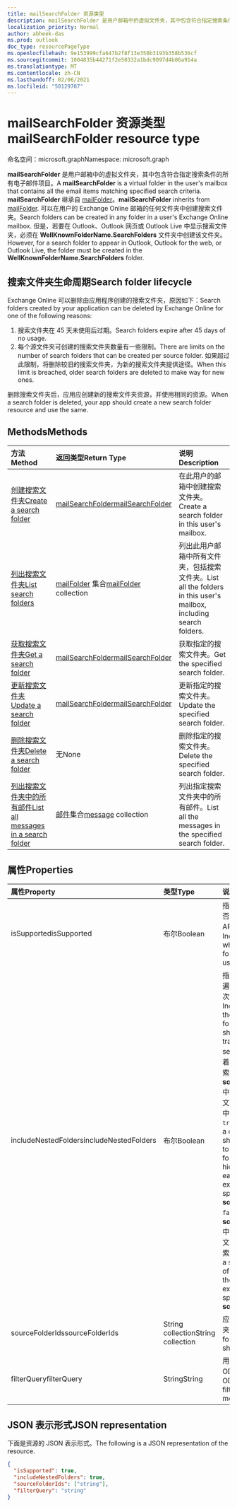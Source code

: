 ```yaml
---
title: mailSearchFolder 资源类型
description: mailSearchFolder 是用户邮箱中的虚拟文件夹，其中包含符合指定搜索条件的所有电子邮件项目。 mailSearchFolder 继承自 mailFolder。
localization_priority: Normal
author: abheek-das
ms.prod: outlook
doc_type: resourcePageType
ms.openlocfilehash: 9e153999cfa647b2f8f13e350b3193b358b536cf
ms.sourcegitcommit: 1004835b44271f2e50332a1bdc9097d4b06a914a
ms.translationtype: MT
ms.contentlocale: zh-CN
ms.lasthandoff: 02/06/2021
ms.locfileid: "50129707"
---
```

# <a name="mailsearchfolder-resource-type"></a><span data-ttu-id="dfe24-104">mailSearchFolder 资源类型</span><span class="sxs-lookup"><span data-stu-id="dfe24-104">mailSearchFolder resource type</span></span>

<span data-ttu-id="dfe24-105">命名空间：microsoft.graph</span><span class="sxs-lookup"><span data-stu-id="dfe24-105">Namespace: microsoft.graph</span></span>

<span data-ttu-id="dfe24-106">**mailSearchFolder** 是用户邮箱中的虚拟文件夹，其中包含符合指定搜索条件的所有电子邮件项目。</span><span class="sxs-lookup"><span data-stu-id="dfe24-106">A **mailSearchFolder** is a virtual folder in the user's mailbox that contains all the email items matching specified search criteria.</span></span> <span data-ttu-id="dfe24-107">**mailSearchFolder** 继承自 [mailFolder](mailfolder.md)。</span><span class="sxs-lookup"><span data-stu-id="dfe24-107">**mailSearchFolder** inherits from [mailFolder](mailfolder.md).</span></span> <span data-ttu-id="dfe24-108">可以在用户的 Exchange Online 邮箱的任何文件夹中创建搜索文件夹。</span><span class="sxs-lookup"><span data-stu-id="dfe24-108">Search folders can be created in any folder in a user's Exchange Online mailbox.</span></span> <span data-ttu-id="dfe24-109">但是，若要在 Outlook、Outlook 网页或 Outlook Live 中显示搜索文件夹，必须在 **WellKnownFolderName.SearchFolders** 文件夹中创建该文件夹。</span><span class="sxs-lookup"><span data-stu-id="dfe24-109">However, for a search folder to appear in Outlook, Outlook for the web, or Outlook Live, the folder must be created in the **WellKnownFolderName.SearchFolders** folder.</span></span> 

## <a name="search-folder-lifecycle"></a><span data-ttu-id="dfe24-110">搜索文件夹生命周期</span><span class="sxs-lookup"><span data-stu-id="dfe24-110">Search folder lifecycle</span></span>

<span data-ttu-id="dfe24-111">Exchange Online 可以删除由应用程序创建的搜索文件夹，原因如下：</span><span class="sxs-lookup"><span data-stu-id="dfe24-111">Search folders created by your application can be deleted by Exchange Online for one of the following reasons:</span></span>

1.  <span data-ttu-id="dfe24-112">搜索文件夹在 45 天未使用后过期。</span><span class="sxs-lookup"><span data-stu-id="dfe24-112">Search folders expire after 45 days of no usage.</span></span> 
2.  <span data-ttu-id="dfe24-113">每个源文件夹可创建的搜索文件夹数量有一些限制。</span><span class="sxs-lookup"><span data-stu-id="dfe24-113">There are limits on the number of search folders that can be created per source folder.</span></span> <span data-ttu-id="dfe24-114">如果超过此限制，将删除较旧的搜索文件夹，为新的搜索文件夹提供途径。</span><span class="sxs-lookup"><span data-stu-id="dfe24-114">When this limit is breached, older search folders are deleted to make way for new ones.</span></span> 

<span data-ttu-id="dfe24-115">删除搜索文件夹后，应用应创建新的搜索文件夹资源，并使用相同的资源。</span><span class="sxs-lookup"><span data-stu-id="dfe24-115">When a search folder is deleted, your app should create a new search folder resource and use the same.</span></span>


## <a name="methods"></a><span data-ttu-id="dfe24-116">Methods</span><span class="sxs-lookup"><span data-stu-id="dfe24-116">Methods</span></span>

| <span data-ttu-id="dfe24-117">方法</span><span class="sxs-lookup"><span data-stu-id="dfe24-117">Method</span></span> | <span data-ttu-id="dfe24-118">返回类型</span><span class="sxs-lookup"><span data-stu-id="dfe24-118">Return Type</span></span>  | <span data-ttu-id="dfe24-119">说明</span><span class="sxs-lookup"><span data-stu-id="dfe24-119">Description</span></span> |
|:---------------|:--------|:----------|
| [<span data-ttu-id="dfe24-120">创建搜索文件夹</span><span class="sxs-lookup"><span data-stu-id="dfe24-120">Create a search folder</span></span>](../api/mailsearchfolder-post.md) | [<span data-ttu-id="dfe24-121">mailSearchFolder</span><span class="sxs-lookup"><span data-stu-id="dfe24-121">mailSearchFolder</span></span>](mailsearchfolder.md) | <span data-ttu-id="dfe24-122">在此用户的邮箱中创建搜索文件夹。</span><span class="sxs-lookup"><span data-stu-id="dfe24-122">Create a search folder in this user's mailbox.</span></span> |
| [<span data-ttu-id="dfe24-123">列出搜索文件夹</span><span class="sxs-lookup"><span data-stu-id="dfe24-123">List search folders</span></span>](../api/mailfolder-list-childfolders.md) | <span data-ttu-id="dfe24-124">[mailFolder](mailfolder.md) 集合</span><span class="sxs-lookup"><span data-stu-id="dfe24-124">[mailFolder](mailfolder.md) collection</span></span> | <span data-ttu-id="dfe24-125">列出此用户邮箱中所有文件夹，包括搜索文件夹。</span><span class="sxs-lookup"><span data-stu-id="dfe24-125">List all the folders in this user's mailbox, including search folders.</span></span> |
| [<span data-ttu-id="dfe24-126">获取搜索文件夹</span><span class="sxs-lookup"><span data-stu-id="dfe24-126">Get a search folder</span></span>](../api/mailfolder-get.md) | [<span data-ttu-id="dfe24-127">mailSearchFolder</span><span class="sxs-lookup"><span data-stu-id="dfe24-127">mailSearchFolder</span></span>](mailsearchfolder.md) | <span data-ttu-id="dfe24-128">获取指定的搜索文件夹。</span><span class="sxs-lookup"><span data-stu-id="dfe24-128">Get the specified search folder.</span></span> |
| [<span data-ttu-id="dfe24-129">更新搜索文件夹</span><span class="sxs-lookup"><span data-stu-id="dfe24-129">Update a search folder</span></span>](../api/mailsearchfolder-update.md) | [<span data-ttu-id="dfe24-130">mailSearchFolder</span><span class="sxs-lookup"><span data-stu-id="dfe24-130">mailSearchFolder</span></span>](mailsearchfolder.md) | <span data-ttu-id="dfe24-131">更新指定的搜索文件夹。</span><span class="sxs-lookup"><span data-stu-id="dfe24-131">Update the specified search folder.</span></span> |
| [<span data-ttu-id="dfe24-132">删除搜索文件夹</span><span class="sxs-lookup"><span data-stu-id="dfe24-132">Delete a search folder</span></span>](../api/mailfolder-delete.md) | <span data-ttu-id="dfe24-133">无</span><span class="sxs-lookup"><span data-stu-id="dfe24-133">None</span></span> | <span data-ttu-id="dfe24-134">删除指定的搜索文件夹。</span><span class="sxs-lookup"><span data-stu-id="dfe24-134">Delete the specified search folder.</span></span> |
| [<span data-ttu-id="dfe24-135">列出搜索文件夹中的所有邮件</span><span class="sxs-lookup"><span data-stu-id="dfe24-135">List all messages in a search folder</span></span>](../api/mailfolder-list-messages.md) | <span data-ttu-id="dfe24-136">[邮件](message.md)集合</span><span class="sxs-lookup"><span data-stu-id="dfe24-136">[message](message.md) collection</span></span> | <span data-ttu-id="dfe24-137">列出指定搜索文件夹中的所有邮件。</span><span class="sxs-lookup"><span data-stu-id="dfe24-137">List all the messages in the specified search folder.</span></span> |

## <a name="properties"></a><span data-ttu-id="dfe24-138">属性</span><span class="sxs-lookup"><span data-stu-id="dfe24-138">Properties</span></span>

| <span data-ttu-id="dfe24-139">属性</span><span class="sxs-lookup"><span data-stu-id="dfe24-139">Property</span></span> | <span data-ttu-id="dfe24-140">类型</span><span class="sxs-lookup"><span data-stu-id="dfe24-140">Type</span></span> | <span data-ttu-id="dfe24-141">说明</span><span class="sxs-lookup"><span data-stu-id="dfe24-141">Description</span></span> |
|:---------------|:--------|:----------|
| <span data-ttu-id="dfe24-142">isSupported</span><span class="sxs-lookup"><span data-stu-id="dfe24-142">isSupported</span></span> | <span data-ttu-id="dfe24-143">布尔</span><span class="sxs-lookup"><span data-stu-id="dfe24-143">Boolean</span></span> | <span data-ttu-id="dfe24-144">指示搜索文件夹是否可以使用 REST API 进行编辑。</span><span class="sxs-lookup"><span data-stu-id="dfe24-144">Indicates whether a search folder is editable using REST APIs.</span></span> |
| <span data-ttu-id="dfe24-145">includeNestedFolders</span><span class="sxs-lookup"><span data-stu-id="dfe24-145">includeNestedFolders</span></span> | <span data-ttu-id="dfe24-146">布尔</span><span class="sxs-lookup"><span data-stu-id="dfe24-146">Boolean</span></span> | <span data-ttu-id="dfe24-147">指示如何在搜索中遍历邮箱文件夹层次结构。</span><span class="sxs-lookup"><span data-stu-id="dfe24-147">Indicates how the mailbox folder hierarchy should be traversed in the search.</span></span> <span data-ttu-id="dfe24-148">`true` 意味着应执行深入搜索，以在 **sourceFolderIds** 中显式指定的每个文件夹的层次结构中包括子文件夹。</span><span class="sxs-lookup"><span data-stu-id="dfe24-148">`true` means that a deep search should be done to include child folders in the hierarchy of each folder explicitly specified in **sourceFolderIds**.</span></span> <span data-ttu-id="dfe24-149">`false` 表示仅对 **sourceFolderIds** 中显式指定的每个文件夹进行浅表搜索。</span><span class="sxs-lookup"><span data-stu-id="dfe24-149">`false` means a shallow search of only each of the folders explicitly specified in **sourceFolderIds**.</span></span> |
| <span data-ttu-id="dfe24-150">sourceFolderIds</span><span class="sxs-lookup"><span data-stu-id="dfe24-150">sourceFolderIds</span></span> | <span data-ttu-id="dfe24-151">String collection</span><span class="sxs-lookup"><span data-stu-id="dfe24-151">String collection</span></span> | <span data-ttu-id="dfe24-152">应缩小的邮箱文件夹。</span><span class="sxs-lookup"><span data-stu-id="dfe24-152">The mailbox folders that should be mined.</span></span> |
| <span data-ttu-id="dfe24-153">filterQuery</span><span class="sxs-lookup"><span data-stu-id="dfe24-153">filterQuery</span></span> | <span data-ttu-id="dfe24-154">String</span><span class="sxs-lookup"><span data-stu-id="dfe24-154">String</span></span> | <span data-ttu-id="dfe24-155">用于筛选邮件的 OData 查询。</span><span class="sxs-lookup"><span data-stu-id="dfe24-155">The OData query to filter the messages.</span></span> |

## <a name="json-representation"></a><span data-ttu-id="dfe24-156">JSON 表示形式</span><span class="sxs-lookup"><span data-stu-id="dfe24-156">JSON representation</span></span>

<span data-ttu-id="dfe24-157">下面是资源的 JSON 表示形式。</span><span class="sxs-lookup"><span data-stu-id="dfe24-157">The following is a JSON representation of the resource.</span></span>

<!-- {
  "blockType": "resource",
  "@odata.type": "microsoft.graph.mailSearchFolder"
}-->

```json
{
  "isSupported": true,
  "includeNestedFolders": true,
  "sourceFolderIds": ["string"],
  "filterQuery": "string"
}

```

<!-- uuid: 8fcb5dbc-d5aa-4681-8e31-b001d5168d79
2018-01-23 14:57:30 UTC -->
<!--
{
  "type": "#page.annotation",
  "description": "mailSearchFolder resource",
  "keywords": "",
  "section": "documentation",
  "tocPath": "",
  "suppressions": []
}
-->

